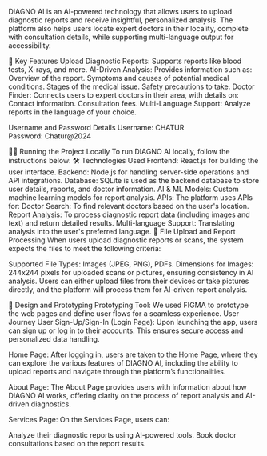 DIAGNO AI is an AI-powered technology that allows users to upload diagnostic reports and receive insightful, personalized analysis. The platform also helps users locate expert doctors in their locality, complete with consultation details, while supporting multi-language output for accessibility.



🚀 Key Features
Upload Diagnostic Reports: Supports reports like blood tests, X-rays, and more.
AI-Driven Analysis: Provides information such as:
Overview of the report.
Symptoms and causes of potential medical conditions.
Stages of the medical issue.
Safety precautions to take.
Doctor Finder: Connects users to expert doctors in their area, with details on:
Contact information.
Consultation fees.
Multi-Language Support: Analyze reports in the language of your choice.

Username and Password Details
Username: CHATUR
Password: Chatur@2024

🧑‍💻 Running the Project Locally
To run DIAGNO AI locally, follow the instructions below:
🛠 Technologies Used
Frontend: React.js for building the user interface.
Backend: Node.js for handling server-side operations and API integrations.
Database: SQLite is used as the backend database to store user details, reports, and doctor information.
AI & ML Models: Custom machine learning models for report analysis.
APIs: The platform uses APIs for:
Doctor Search: To find relevant doctors based on the user's location.
Report Analysis: To process diagnostic report data (including images and text) and return detailed results.
Multi-language Support: Translating analysis into the user's preferred language.
📄 File Upload and Report Processing
When users upload diagnostic reports or scans, the system expects the files to meet the following criteria:

Supported File Types: Images (JPEG, PNG), PDFs.
Dimensions for Images: 244x244 pixels for uploaded scans or pictures, ensuring consistency in AI analysis.
Users can either upload files from their devices or take pictures directly, and the platform will process them for AI-driven report analysis.

🎨 Design and Prototyping
Prototyping Tool: We used FIGMA to prototype the web pages and define user flows for a seamless experience.
User Journey
User Sign-Up/Sign-In (Login Page):
Upon launching the app, users can sign up or log in to their accounts. This ensures secure access and personalized data handling.

Home Page:
After logging in, users are taken to the Home Page, where they can explore the various features of DIAGNO AI, including the ability to upload reports and navigate through the platform’s functionalities.

About Page:
The About Page provides users with information about how DIAGNO AI works, offering clarity on the process of report analysis and AI-driven diagnostics.

Services Page:
On the Services Page, users can:

Analyze their diagnostic reports using AI-powered tools.
Book doctor consultations based on the report results.

